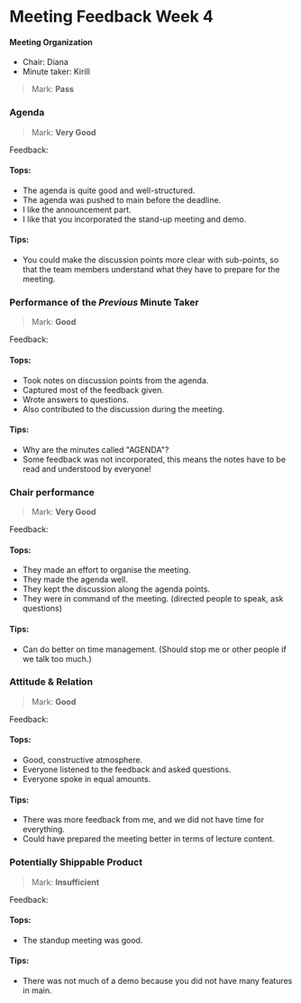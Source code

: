 # Meeting Feedback Week 4

#### Meeting Organization

- Chair: Diana
- Minute taker: Kirill

>Mark: **Pass**

### Agenda

>Mark: **Very Good**

Feedback:
#### Tops:
- The agenda is quite good and well-structured.
- The agenda was pushed to main before the deadline.
- I like the announcement part.
- I like that you incorporated the stand-up meeting and demo.
#### Tips:
- You could make the discussion points more clear with sub-points, so that the team members understand what they have to prepare for the meeting.


### Performance of the *Previous* Minute Taker

>Mark: **Good**

Feedback:
#### Tops:
- Took notes on discussion points from the agenda.
- Captured most of the feedback given.
- Wrote answers to questions.
- Also contributed to the discussion during the meeting.
#### Tips:
- Why are the minutes called "AGENDA"?
- Some feedback was not incorporated, this means the notes have to be read and understood by everyone!

### Chair performance
>Mark: **Very Good**

Feedback:
#### Tops:
- They made an effort to organise the meeting.
- They made the agenda well.
- They kept the discussion along the agenda points.
- They were in command of the meeting. (directed people to speak, ask questions)
#### Tips:
- Can do better on time management. (Should stop me or other people if we talk too much.)

### Attitude & Relation

>Mark: **Good**

Feedback:
#### Tops:
- Good, constructive atmosphere.
- Everyone listened to the feedback and asked questions.
- Everyone spoke in equal amounts.
#### Tips:
- There was more feedback from me, and we did not have time for everything.
- Could have prepared the meeting better in terms of lecture content.
### Potentially Shippable Product

>Mark: **Insufficient**

Feedback:
#### Tops:
- The standup meeting was good.
#### Tips:
- There was not much of a demo because you did not have many features in main.


